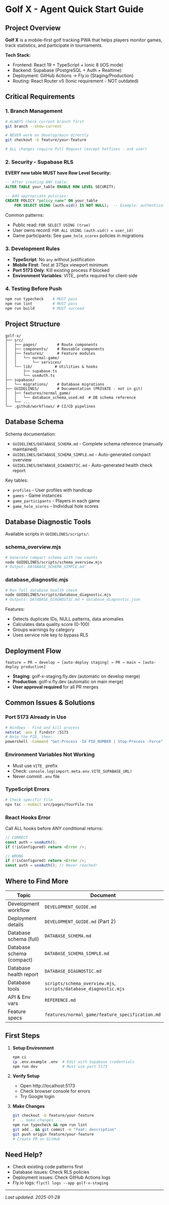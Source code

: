 # Golf X - Agent Quick Start Guide

## Project Overview
**Golf X** is a mobile-first golf tracking PWA that helps players monitor games, track statistics, and participate in tournaments.

**Tech Stack:**
- Frontend: React 19 + TypeScript + Ionic 8 (iOS mode)
- Backend: Supabase (PostgreSQL + Auth + Realtime)
- Deployment: GitHub Actions → Fly.io (Staging/Production)
- Routing: React Router v5 (Ionic requirement - NOT outdated)

## Critical Requirements

### 1. Branch Management
```bash
# ALWAYS check current branch first
git branch --show-current

# NEVER work on develop/main directly
git checkout -b feature/your-feature

# ALL changes require Pull Request (except hotfixes - ask user)
```

### 2. Security - Supabase RLS
**EVERY new table MUST have Row Level Security:**
```sql
-- After creating ANY table:
ALTER TABLE your_table ENABLE ROW LEVEL SECURITY;

-- Add appropriate policies:
CREATE POLICY "policy_name" ON your_table
    FOR SELECT USING (auth.uid() IS NOT NULL);  -- Example: authenticated users
```

Common patterns:
- Public read: `FOR SELECT USING (true)`
- User owns record: `FOR ALL USING (auth.uid() = user_id)`
- Game participants: See `game_hole_scores` policies in migrations

### 3. Development Rules
- **TypeScript**: No `any` without justification
- **Mobile First**: Test at 375px viewport minimum
- **Port 5173 Only**: Kill existing process if blocked
- **Environment Variables**: VITE_ prefix required for client-side

### 4. Testing Before Push
```bash
npm run typecheck    # MUST pass
npm run lint         # MUST pass
npm run build        # MUST succeed
```

## Project Structure
```
golf-x/
├── src/
│   ├── pages/         # Route components
│   ├── components/    # Reusable components
│   ├── features/      # Feature modules
│   │   └── normal-game/
│   │       └── services/
│   └── lib/          # Utilities & hooks
│       ├── supabase.ts
│       └── useAuth.ts
├── supabase/
│   └── migrations/    # Database migrations
├── GUIDELINES/        # Documentation (PRIVATE - not in git)
│   ├── features/normal_game/
│   │   └── database_schema_used.md  # DB schema reference
│   └── ...
└── .github/workflows/ # CI/CD pipelines
```

## Database Schema
Schema documentation:
- `GUIDELINES/DATABASE_SCHEMA.md` - Complete schema reference (manually maintained)
- `GUIDELINES/DATABASE_SCHEMA_SIMPLE.md` - Auto-generated compact overview
- `GUIDELINES/DATABASE_DIAGNOSTIC.md` - Auto-generated health check report

Key tables:
- `profiles` - User profiles with handicap
- `games` - Game instances
- `game_participants` - Players in each game
- `game_hole_scores` - Individual hole scores

## Database Diagnostic Tools
Available scripts in `GUIDELINES/scripts/`:

### schema_overview.mjs
```bash
# Generate compact schema with row counts
node GUIDELINES/scripts/schema_overview.mjs
# Output: DATABASE_SCHEMA_SIMPLE.md
```

### database_diagnostic.mjs
```bash
# Run full database health check
node GUIDELINES/scripts/database_diagnostic.mjs
# Outputs: DATABASE_DIAGNOSTIC.md + database_diagnostic.json
```

Features:
- Detects duplicate IDs, NULL patterns, data anomalies
- Calculates data quality score (0-100)
- Groups warnings by category
- Uses service role key to bypass RLS

## Deployment Flow
```
feature → PR → develop → [auto-deploy staging] → PR → main → [auto-deploy production]
```

- **Staging**: golf-x-staging.fly.dev (automatic on develop merge)
- **Production**: golf-x.fly.dev (automatic on main merge)
- **User approval required** for all PR merges

## Common Issues & Solutions

### Port 5173 Already in Use
```bash
# Windows - Find and kill process
netstat -ano | findstr :5173
# Note the PID, then:
powershell -Command "Get-Process -Id PID_NUMBER | Stop-Process -Force"
```

### Environment Variables Not Working
- Must use `VITE_` prefix
- Check: `console.log(import.meta.env.VITE_SUPABASE_URL)`
- Never commit `.env` file

### TypeScript Errors
```bash
# Check specific file
npx tsc --noEmit src/pages/YourFile.tsx
```

### React Hooks Error
Call ALL hooks before ANY conditional returns:
```typescript
// CORRECT
const auth = useAuth();
if (!isConfigured) return <Error />;

// WRONG
if (!isConfigured) return <Error />;
const auth = useAuth(); // Never reached!
```

## Where to Find More

| Topic | Document |
|-------|----------|
| Development workflow | `DEVELOPMENT_GUIDE.md` |
| Deployment details | `DEVELOPMENT_GUIDE.md` (Part 2) |
| Database schema (full) | `DATABASE_SCHEMA.md` |
| Database schema (compact) | `DATABASE_SCHEMA_SIMPLE.md` |
| Database health report | `DATABASE_DIAGNOSTIC.md` |
| Database tools | `scripts/schema_overview.mjs`, `scripts/database_diagnostic.mjs` |
| API & Env vars | `REFERENCE.md` |
| Feature specs | `features/normal_game/feature_specification.md` |

## First Steps

1. **Setup Environment**
   ```bash
   npm ci
   cp .env.example .env  # Edit with Supabase credentials
   npm run dev           # Must use port 5173
   ```

2. **Verify Setup**
   - Open http://localhost:5173
   - Check browser console for errors
   - Try Google login

3. **Make Changes**
   ```bash
   git checkout -b feature/your-feature
   # ... make changes ...
   npm run typecheck && npm run lint
   git add . && git commit -m "feat: description"
   git push origin feature/your-feature
   # Create PR on GitHub
   ```

## Need Help?

- Check existing code patterns first
- Database issues: Check RLS policies
- Deployment issues: Check GitHub Actions logs
- Fly.io logs: `flyctl logs --app golf-x-staging`

---
*Last updated: 2025-01-28*